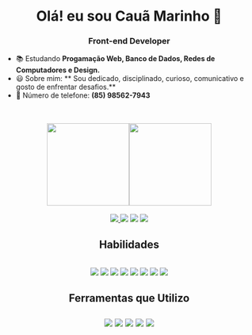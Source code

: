 ### <h1 align="center">Olá! eu sou Cauã Marinho  👋
  <h3 align="center">Front-end Developer</h3>


- 📚 Estudando **Progamação Web, Banco de Dados, Redes de Computadores e Design.**
- 😃 Sobre mim: ** Sou dedicado, disciplinado, curioso, comunicativo e gosto de enfrentar desafios.**
- 📳 Número de telefone:  **(85) 98562-7943**
<br>
<br>
<div align = "center"> 
<a href="https://github.com/MarinhoCM/"> 
<img height = "166em" src = "https://github-readme-stats.vercel.app/api?username=MarinhoCM&show_icons=true&theme=tokyonight&include_all_commits=true&count_private=true" /><img height = "166em" src = "https://github-readme-stats.vercel.app/api/top-langs/?username=MarinhoCM&layout=compact&langs_count=7&theme=tokyonight" />
</div> 
<br>
<div align="center">
  <a href="https://www.instagram.com/cauamarinho0/" target="_blank"> 
    <img src = "https://img.shields.io/badge/Instagram-E4405F?style=for-the-badge&logo=instagram&logoColor=white"target =" _ blank ">
  </a> 
<a href="https://www.facebook.com/profile.php?id=100014051114835" target="_blank"> <img src = "https://img.shields.io/badge/Facebook-1877F2?style=for-the-badge&logo=facebook&logoColor=white"target =" _ blank "></a> 
<a href=
   "www.linkedin.com/in/cauã-marinho-de-sousa-499a4723a" 
   target="_blank">
  <img src = 
     "https://img.shields.io/badge/LinkedIn-0077B5?style=for-the-badge&logo=linkedin&logoColor=white"
     target =" _ blank "></a> 
<a href=
   "marinhoc384@gmail.com" target="_blank"> 
  <img src = 
       "https://img.shields.io/badge/Gmail-D14836?style=for-the-badge&logo=gmail&logoColor=white"target =" _ blank ">
</a>
<br>
  <h2>
    Habilidades
  </h2>
<br>
<a href=""> <img src = "https://img.shields.io/badge/HTML5-E34F26?style=for-the-badge&logo=html5&logoColor=white"target =" _ blank "></a> 
<a href=""> <img src = "https://img.shields.io/badge/CSS3-1572B6?style=for-the-badge&logo=css3&logoColor=white"target =" _ blank "></a> 
<a href=""> <img src = "https://img.shields.io/badge/Java-ED8B00?style=for-the-badge&logo=java&logoColor=white"target =" _ blank "></a> 
<a href=""> <img src = "https://img.shields.io/badge/MySQL-00000F?style=for-the-badge&logo=mysql&logoColor=white"target =" _ blank "></a> 
<a href=""> <img src = "https://img.shields.io/badge/PHP-777BB4?style=for-the-badge&logo=php&logoColor=white"target =" _ blank "></a> 
<a href=""> <img src = "https://img.shields.io/badge/JavaScript-F7DF1E?style=for-the-badge&logo=javascript&logoColor=black"target =" _ blank "></a> 
<a href=""> <img src = "https://img.shields.io/badge/Bootstrap-563D7C?style=for-the-badge&logo=bootstrap&logoColor=white"target =" _ blank "></a> 
<a href=""> <img src = "https://img.shields.io/badge/Canva-%2300C4CC.svg?&style=for-the-badge&logo=Canva&logoColor=white"target =" _ blank "></a> 
<br>
<h2>Ferramentas que Utilizo
<br>
<br>
<a href=""> <img src = "https://img.shields.io/badge/apache%20netbeans-1B6AC6?style=for-the-badge&logo=apache%20netbeans%20IDE&logoColor=white"target =" _ blank "></a> 
<a href=""> <img src = "https://img.shields.io/badge/Eclipse-2C2255?style=for-the-badge&logo=eclipse&logoColor=white"target =" _ blank "></a> 
<a href=""> <img src = "https://img.shields.io/badge/sublime_text-%23575757.svg?&style=for-the-badge&logo=sublime-text&logoColor=important"target =" _ blank "></a> 
<a href=""> <img src = "https://img.shields.io/badge/Visual_Studio_Code-0078D4?style=for-the-badge&logo=visual%20studio%20code&logoColor=white"target =" _ blank "></a> 
<a href=""> <img src = "https://img.shields.io/badge/Notepad++-90E59A.svg?style=for-the-badge&logo=notepad%2B%2B&logoColor=black"target =" _ blank "></a></div>
